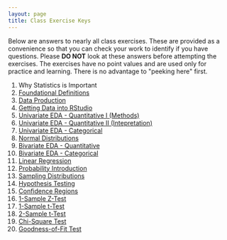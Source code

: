 ```yaml
---
layout: page
title: Class Exercise Keys
---
```


<div class="alert alert-danger">
  Below are answers to nearly all class exercises. These are provided as a convenience so that you can check your work to identify if you have questions. Please <strong>DO NOT</strong> look at these answers before attempting the exercises. The exercises have no point values and are used only for practice and learning. There is no advantage to "peeking here" first.
</div>

1. Why Statistics is Important
1. [Foundational Definitions](../modules/FoundationalDefns_CE_Keys)
1. [Data Production](../modules/DataProduction_CE_Keys.html)
1. [Getting Data into RStudio](../modules/GettingDataIntoR_CE_Keys.html)
1. [Univariate EDA - Quantitative I (Methods)](../modules/UEDAQuant1_CE_Keys.html)
1. [Univariate EDA - Quantitative II (Intepretation)](../modules/UEDAQuant2_CE_Keys.html)
1. [Univariate EDA - Categorical](../modules/UEDACat_CE_Keys.html)
1. [Normal Distributions](../modules/NormalDist_CE_Keys.html)
1. [Bivariate EDA - Quantitative](../modules/BEDAQuant_CE_Keys.html)
1. [Bivariate EDA - Categorical](../modules/BEDACat_CE_Keys.html)
1. [Linear Regression](../modules/LinearRegression_CE_Keys.html)
1. [Probability Introduction](../modules/Probability_CE_Keys.html)
1. [Sampling Distributions](../modules/SamplingDist_CE_Keys.html)
1. [Hypothesis Testing](../modules/HypTesting_CE_Keys.html)
1. [Confidence Regions](../modules/ConfRegions_CE_Keys.html)
1. [1-Sample Z-Test](../modules/1SampleZ_CE_Keys.html)
1. [1-Sample t-Test](../modules/1Samplet_CE_Keys.html)
1. [2-Sample t-Test](../modules/2Samplet_CE_Keys.html)
1. [Chi-Square Test](../modules/ChiSquare_CE_Keys.html)
1. [Goodness-of-Fit Test](../modules/GOFTest_CE_Keys.html)
